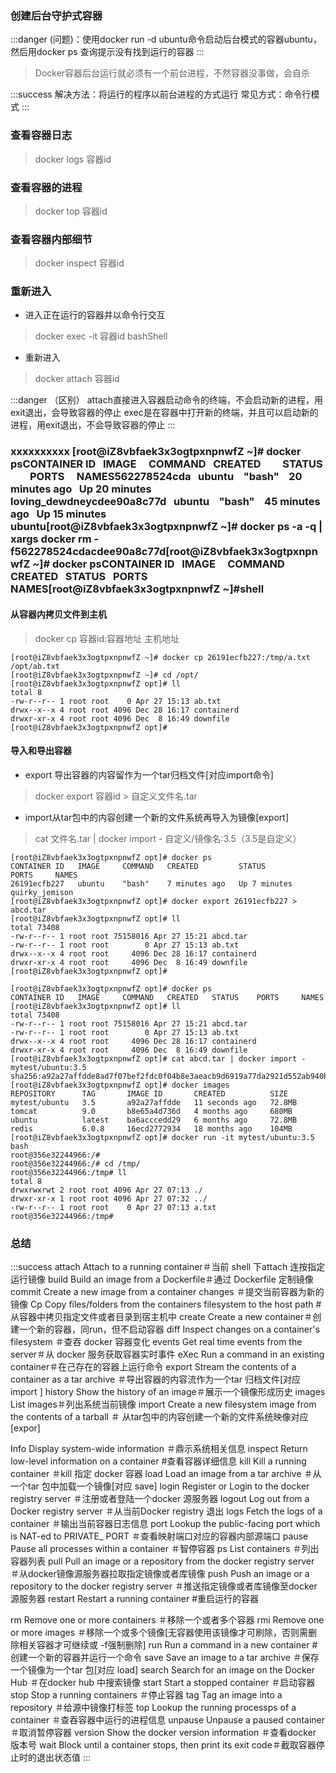 ### 创建后台守护式容器
:::danger
(问题)：使用docker run -d ubuntu命令启动后台模式的容器ubuntu，然后用docker ps 查询提示没有找到运行的容器
:::
> Docker容器后台运行就必须有一个前台进程，不然容器没事做，会自杀

:::success
解决方法：将运行的程序以前台进程的方式运行
常见方式：命令行模式
:::
### 查看容器日志
> docker logs 容器id

### 查看容器的进程
> docker top 容器id

### 查看容器内部细节
> docker inspect 容器id

### 重新进入

- 进入正在运行的容器并以命令行交互
> docker exec -it 容器id bashShell

- 重新进入
> docker attach 容器id

:::danger
（区别）
attach直接进入容器启动命令的终端，不会启动新的进程，用exit退出，会导致容器的停止
exec是在容器中打开新的终端，并且可以启动新的进程，用exit退出，不会导致容器的停止
:::
### xxxxxxxxxx [root@iZ8vbfaek3x3ogtpxnpnwfZ ~]# docker psCONTAINER ID   IMAGE     COMMAND   CREATED          STATUS          PORTS     NAMES562278524cda   ubuntu    "bash"    20 minutes ago   Up 20 minutes             loving_dewdneycdee90a8c77d   ubuntu    "bash"    45 minutes ago   Up 15 minutes             ubuntu[root@iZ8vbfaek3x3ogtpxnpnwfZ ~]# docker ps -a -q | xargs docker rm -f562278524cdacdee90a8c77d[root@iZ8vbfaek3x3ogtpxnpnwfZ ~]# docker psCONTAINER ID   IMAGE     COMMAND   CREATED   STATUS    PORTS     NAMES[root@iZ8vbfaek3x3ogtpxnpnwfZ ~]#​shell
#### 从容器内拷贝文件到主机
> docker cp 容器id:容器地址  主机地址

```shell
[root@iZ8vbfaek3x3ogtpxnpnwfZ ~]# docker cp 26191ecfb227:/tmp/a.txt /opt/ab.txt
[root@iZ8vbfaek3x3ogtpxnpnwfZ ~]# cd /opt/
[root@iZ8vbfaek3x3ogtpxnpnwfZ opt]# ll
total 8
-rw-r--r-- 1 root root    0 Apr 27 15:13 ab.txt
drwx--x--x 4 root root 4096 Dec 28 16:17 containerd
drwxr-xr-x 4 root root 4096 Dec  8 16:49 downfile
[root@iZ8vbfaek3x3ogtpxnpnwfZ opt]#

```
#### 导入和导出容器

- export 导出容器的内容留作为一个tar归档文件[对应import命令]
> docker export 容器id > 自定义文件名.tar

- import从tar包中的内容创建一个新的文件系统再导入为镜像[export]
> cat 文件名.tar | docker import - 自定义/镜像名:3.5（3.5是自定义）

```shell
[root@iZ8vbfaek3x3ogtpxnpnwfZ opt]# docker ps
CONTAINER ID   IMAGE     COMMAND   CREATED         STATUS         PORTS     NAMES
26191ecfb227   ubuntu    "bash"    7 minutes ago   Up 7 minutes             quirky_jemison
[root@iZ8vbfaek3x3ogtpxnpnwfZ opt]# docker export 26191ecfb227 > abcd.tar
[root@iZ8vbfaek3x3ogtpxnpnwfZ opt]# ll
total 73408
-rw-r--r-- 1 root root 75158016 Apr 27 15:21 abcd.tar
-rw-r--r-- 1 root root        0 Apr 27 15:13 ab.txt
drwx--x--x 4 root root     4096 Dec 28 16:17 containerd
drwxr-xr-x 4 root root     4096 Dec  8 16:49 downfile
[root@iZ8vbfaek3x3ogtpxnpnwfZ opt]#

```
```shell
[root@iZ8vbfaek3x3ogtpxnpnwfZ opt]# docker ps
CONTAINER ID   IMAGE     COMMAND   CREATED   STATUS    PORTS     NAMES
[root@iZ8vbfaek3x3ogtpxnpnwfZ opt]# ll
total 73408
-rw-r--r-- 1 root root 75158016 Apr 27 15:21 abcd.tar
-rw-r--r-- 1 root root        0 Apr 27 15:13 ab.txt
drwx--x--x 4 root root     4096 Dec 28 16:17 containerd
drwxr-xr-x 4 root root     4096 Dec  8 16:49 downfile
[root@iZ8vbfaek3x3ogtpxnpnwfZ opt]# cat abcd.tar | docker import - mytest/ubuntu:3.5
sha256:a92a27affdde8ad7f07bef2fdc0f04b8e3aeacb9d6919a77da2921d552ab940b
[root@iZ8vbfaek3x3ogtpxnpnwfZ opt]# docker images
REPOSITORY      TAG       IMAGE ID       CREATED          SIZE
mytest/ubuntu   3.5       a92a27affdde   11 seconds ago   72.8MB
tomcat          9.0       b8e65a4d736d   4 months ago     680MB
ubuntu          latest    ba6acccedd29   6 months ago     72.8MB
redis           6.0.8     16ecd2772934   18 months ago    104MB
[root@iZ8vbfaek3x3ogtpxnpnwfZ opt]# docker run -it mytest/ubuntu:3.5 bash
root@356e32244966:/#
root@356e32244966:/# cd /tmp/
root@356e32244966:/tmp# ll
total 8
drwxrwxrwt 2 root root 4096 Apr 27 07:13 ./
drwxr-xr-x 1 root root 4096 Apr 27 07:32 ../
-rw-r--r-- 1 root root    0 Apr 27 07:13 a.txt
root@356e32244966:/tmp#

```
### 总结
:::success
attach 	Attach to a running container＃当前 shell 下attach 连按指定运行镜像
build 	Build an image from a Dockerfile＃通过 Dockerfile 定制镜像
commit 		Create a new image from a container changes ＃提交当前容器为新的镜像
Cp 		Copy files/folders from the containers filesystem to the host path #从容器中拷贝指定文件或者目录到宿主机中
create 		Create a new container＃创建一个新的容器，同run，但不启动容器
diff 		Inspect changes on a container's filesystem ＃查吞 docker 容器变化
events 		Get real time events from the server＃从 docker 服务获取容器实时事件
eXec 	Run a command in an existing container＃在己存在的容器上运行命令
export 		Stream the contents of a container as a tar archive ＃导出容器的内容流作为一个tar 归档文件[对应 import ]
history 		Show the history of an image＃展示一个镜像形成历史
images 		List images＃列出系统当前镜像
import 		Create a new filesystem image from the contents of a tarball ＃ 从tar包中的内容创建一个新的文件系统映像对应[expor]

Info		Display system-wide information	＃鼎示系统相关信息 
inspect 		Return low-level information on a container  	#查看容器详细信息
kill		Kill a running container		＃kill 指定 docker 容器
load		Load an image from a tar archive		＃从一个tar 包中加载一个镜像[对应 save]
login		Register or Login to the docker registry server ＃注册或者登陆一个docker 源服务器
logout	Log out from a Docker registry server	＃从当前Docker registry 退出
logs		Fetch the logs of a container		＃输出当前容器日志信息
port		Lookup the public-facing port which is NAT-ed to PRIVATE_ PORT ＃查看映射端口对应的容器内部源端口
pause	Pause all processes within a container	＃智停容器
ps	List containers		＃列出容器列表
pull		Pull an image or a repository from the docker registry server ＃从docker镜像源服务器拉取指定镜像或者库镜像
push		Push an image or a repository to the docker registry server ＃推送指定镜像或者库镜像至docker源服务器
restart	Restart a running container		#重启运行的容器

rm	Remove one or more containers		＃移除一个或者多个容器
rmi	Remove one or more images		＃移除一个或多个镜像[无容器使用该镜像才可刷除，否则需删除相关容器才可继续或 -f强制删除]
run	Run a command in a new container	#创建一个新的容器并运行一个命令
save		Save an image to a tar archive	＃保存一个镜像为一个tar 包[对应 load]
search	Search for an image on the Docker Hub		＃在docker hub 中搜索镜像
start		Start a stopped container	＃启动容器
stop		Stop a running containers	＃停止容器
tag		Tag an image into a repository	＃给源中镜像打标签
top		Lookup the running processps of a container ＃查吞容器中运行的进程信息
unpause		Unpause a paused container		＃取消暂停容器
version		Show the docker version information		＃查看docker 版本号
wait		Block until a container stops, then print its exit code＃截取容器停止时的退出状态值
:::

